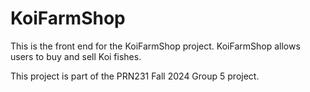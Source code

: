 
# KoiFarmShop
This is the front end for the KoiFarmShop project. KoiFarmShop allows users to buy and sell Koi fishes.

This project is part of the PRN231 Fall 2024 Group 5 project.


